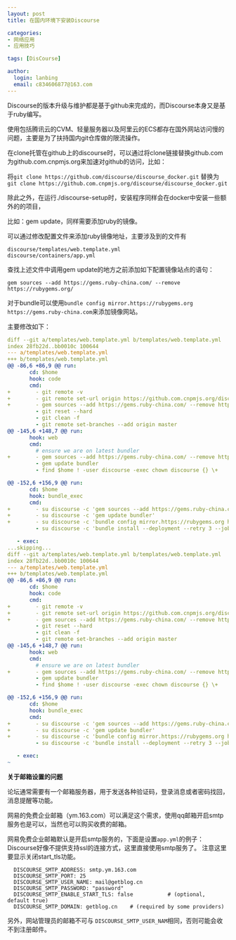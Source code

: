 ```yaml
---
layout: post
title: 在国内环境下安装Discourse

categories:
- 网络应用
- 应用技巧

tags: [DisCourse]

author:
  login: lanbing
  email: c834606877@163.com
---
```





Discourse的版本升级与维护都是基于github来完成的，而Discourse本身又是基于ruby编写。

使用包括腾讯云的CVM、轻量服务器以及阿里云的ECS都存在国外网站访问慢的问题，主要是为了扶持国内git仓库做的限流操作。

在clone托管在github上的discourse时，可以通过将clone链接替换github.com为github.com.cnpmjs.org来加速对github的访问，比如：

将`git clone https://github.com/discourse/discourse_docker.git` 替换为 `git clone https://github.com.cnpmjs.org/discourse/discourse_docker.git `

除此之外，在运行./discourse-setup时，安装程序同样会在docker中安装一些额外的的项目，

比如：gem update，同样需要添加ruby的镜像。

可以通过修改配置文件来添加ruby镜像地址，主要涉及到的文件有
<!--more-->

```
discourse/templates/web.template.yml
discourse/containers/app.yml
```

查找上述文件中调用gem update的地方之前添加如下配置镜像站点的语句：

```
gem sources --add https://gems.ruby-china.com/ --remove https://rubygems.org/
```

对于bundle可以使用`bundle config mirror.https://rubygems.org https://gems.ruby-china.com`来添加镜像网站。

主要修改如下：

```yml
diff --git a/templates/web.template.yml b/templates/web.template.yml
index 28fb22d..bb0010c 100644
--- a/templates/web.template.yml
+++ b/templates/web.template.yml
@@ -86,6 +86,9 @@ run:
       cd: $home
       hook: code
       cmd:
+        - git remote -v
+        - git remote set-url origin https://github.com.cnpmjs.org/discourse/discourse.git
+        - gem sources --add https://gems.ruby-china.com/ --remove https://rubygems.org/
         - git reset --hard
         - git clean -f
         - git remote set-branches --add origin master
@@ -145,6 +148,7 @@ run:
       hook: web
       cmd:
         # ensure we are on latest bundler
+        - gem sources --add https://gems.ruby-china.com/ --remove https://rubygems.org/
         - gem update bundler
         - find $home ! -user discourse -exec chown discourse {} \+

@@ -152,6 +156,9 @@ run:
       cd: $home
       hook: bundle_exec
       cmd:
+        - su discourse -c 'gem sources --add https://gems.ruby-china.com/ --remove https://rubygems.org/'
+        - su discourse -c 'gem update bundler'
+        - su discourse -c 'bundle config mirror.https://rubygems.org https://gems.ruby-china.com'
         - su discourse -c 'bundle install --deployment --retry 3 --jobs 4 --verbose --without test developme

   - exec:
...skipping...
diff --git a/templates/web.template.yml b/templates/web.template.yml
index 28fb22d..bb0010c 100644
--- a/templates/web.template.yml
+++ b/templates/web.template.yml
@@ -86,6 +86,9 @@ run:
       cd: $home
       hook: code
       cmd:
+        - git remote -v
+        - git remote set-url origin https://github.com.cnpmjs.org/discourse/discourse.git
+        - gem sources --add https://gems.ruby-china.com/ --remove https://rubygems.org/
         - git reset --hard
         - git clean -f
         - git remote set-branches --add origin master
@@ -145,6 +148,7 @@ run:
       hook: web
       cmd:
         # ensure we are on latest bundler
+        - gem sources --add https://gems.ruby-china.com/ --remove https://rubygems.org/
         - gem update bundler
         - find $home ! -user discourse -exec chown discourse {} \+

@@ -152,6 +156,9 @@ run:
       cd: $home
       hook: bundle_exec
       cmd:
+        - su discourse -c 'gem sources --add https://gems.ruby-china.com/ --remove https://rubygems.org/'
+        - su discourse -c 'gem update bundler'
+        - su discourse -c 'bundle config mirror.https://rubygems.org https://gems.ruby-china.com'
         - su discourse -c 'bundle install --deployment --retry 3 --jobs 4 --verbose --without test developme

   - exec:
~
```


**关于邮箱设置的问题**

论坛通常需要有一个邮箱服务器，用于发送各种验证码，登录消息或者密码找回，消息提醒等功能。

网易的免费企业邮箱（ym.163.com）可以满足这个需求，使用qq邮箱开启smtp服务也是可以，当然也可以购买收费的邮箱。

网易免费企业邮箱默认是开启smtp服务的，下面是设置`app.yml`的例子：
Discourse好像不提供支持ssl的连接方式，这里直接使用smtp服务了。
注意这里要显示关闭start_tls功能。

```
  DISCOURSE_SMTP_ADDRESS: smtp.ym.163.com
  DISCOURSE_SMTP_PORT: 25
  DISCOURSE_SMTP_USER_NAME: mail@getblog.cn
  DISCOURSE_SMTP_PASSWORD: "password"
  DISCOURSE_SMTP_ENABLE_START_TLS: false           # (optional, default true)
  DISCOURSE_SMTP_DOMAIN: getblog.cn    # (required by some providers)
```

另外，网站管理员的邮箱不可与 `DISCOURSE_SMTP_USER_NAM`相同，否则可能会收不到注册邮件。


